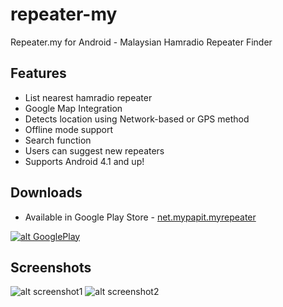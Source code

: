 # repeater-my
Repeater.my for Android - Malaysian Hamradio Repeater Finder

## Features
  * List nearest hamradio repeater
  * Google Map Integration
  * Detects location using Network-based or GPS method
  * Offline mode support
  * Search function
  * Users can suggest new repeaters
  * Supports Android 4.1 and up!


## Downloads
  * Available in Google Play Store - [net.mypapit.myrepeater](https://play.google.com/store/apps/details?id=net.mypapit.mobile.myrepeater)
  


[![alt GooglePlay](https://conversations.im/images/en-play-badge.png)](https://play.google.com/store/apps/details?id=net.mypapit.mobile.myrepeater)




## Screenshots
![alt screenshot1](http://i.imgur.com/Z5DcEwo.png)
![alt screenshot2](http://i.imgur.com/kCRfZm3.png)
